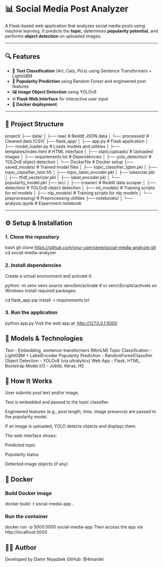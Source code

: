 # 📊 Social Media Post Analyzer

A Flask-based web application that analyzes social media posts using machine learning. It predicts the **topic**, determines **popularity potential**, and performs **object detection** on uploaded images.

---

## 🔍 Features

- 📝 **Text Classification** (Art, Cats, Pics) using Sentence Transformers + LightGBM  
- 🌟 **Popularity Prediction** using Random Forest and engineered post features  
- 🖼️ **Image Object Detection** using YOLOv8  
- 🌐 **Flask Web Interface** for interactive user input  
- 🐳 **Docker deployment**

---

## 📁 Project Structure

project/
├── data/
│ ├── raw/ # Reddit JSON data
│ └── processed/ # Cleaned data (CSV)
├── flask_app/
│ ├── app.py # Flask application
│ ├── model_loader.py # Loads models and utilities
│ ├── templates/index.html # HTML interface
│ ├── static/uploads/ # Uploaded images
│ ├── requirements.txt # Dependencies
│ ├── yolo_detection/ # YOLOv8 object detection
│ └── Dockerfile # Docker setup
├── saved_models/ # Trained model files
│ ├── topic_classifier_lgbm.pkl
│ ├── topic_classifier_lstm.h5
│ ├── topic_label_encoder.pkl
│ ├── tokenizer.pkl
│ ├── tfidf_vectorizer.pkl
│ ├── label_encoder.pkl
│ └── popularity_model.pkl
├── src/
│ ├── crawler/ # Reddit data scraper
│ ├── detection/ # YOLOv8 object detection
│ ├── ml_models/ # Training scripts for ml models
│ ├── nlp_models/ # Training scripts for nlp models
│ └── preprocessing/ # Preprocessing utilities
├── notebooks/
│ └── analysis.ipynb # Experiment notebook

---

## ⚙️ Setup & Installation

### 1. Clone the repository

bash
git clone https://github.com/your-username/social-media-analyzer.git
cd social-media-analyzer

### 2. Install dependencies
Create a virtual environment and activate it:

python -m venv venv
source venv/bin/activate  # or venv\Scripts\activate on Windows
Install required packages:

cd flask_app
pip install -r requirements.txt

### 3. Run the application
python app.py
Visit the web app at: http://127.0.0.1:5000

## 🤖 Models & Technologies
Text - Embedding, sentence-transformers (MiniLM)
Topic Classification - LightGBM + LabelEncoder
Popularity Prediction - RandomForestClassifier
Object Detection - YOLOv8 (via ultralytics)
Web App - Flask, HTML, Bootstrap
Model I/O - Joblib, Keras, H5

## 🧠 How It Works
User submits post text and/or image.

Text is embedded and passed to the topic classifier.

Engineered features (e.g., post length, time, image presence) are passed to the popularity model.

If an image is uploaded, YOLO detects objects and displays them.

The web interface shows:

Predicted topic

Popularity status

Detected image objects (if any)

## 🐳 Docker
### Build Docker image
docker build -t social-media-app .

### Run the container
docker run -p 5000:5000 social-media-app
Then access the app via http://localhost:5000

## 👨‍💻 Author
Developed by Damir Niyazbek
GitHub: @4mardel
